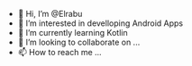 - 👋 Hi, I’m @Elrabu
- 👀 I’m interested in develloping Android Apps
- 🌱 I’m currently learning Kotlin
- 💞️ I’m looking to collaborate on ...
- 📫 How to reach me ...

<!---
Elrabu/Elrabu is a ✨ special ✨ repository because its `README.md` (this file) appears on your GitHub profile.
You can click the Preview link to take a look at your changes.
--->
